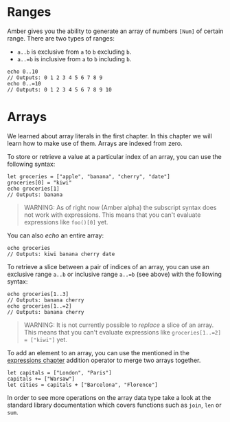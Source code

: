 # Ranges

Amber gives you the ability to generate an array of numbers `[Num]` of certain range. There are two types of ranges:
- `a..b` is exclusive from `a` to `b` excluding `b`.
- `a..=b` is inclusive from `a` to `b` including `b`.

```ab
echo 0..10
// Outputs: 0 1 2 3 4 5 6 7 8 9
echo 0..=10
// Outputs: 0 1 2 3 4 5 6 7 8 9 10
```

# Arrays

We learned about array literals in the first chapter. In this chapter we will learn how to make use of them. Arrays are indexed from zero.

To store or retrieve a value at a particular index of an array, you can use the following syntax:

```ab
let groceries = ["apple", "banana", "cherry", "date"]
groceries[0] = "kiwi"
echo groceries[1]
// Outputs: banana
```

> WARNING: As of right now (Amber alpha) the subscript syntax does not work with expressions. This means that you can't evaluate expressions like `foo()[0]` yet.

You can also _echo_ an entire array:

```ab
echo groceries
// Outputs: kiwi banana cherry date
```

To retrieve a slice between a pair of indices of an array, you can use an exclusive range `a..b` or inclusive range `a..=b` (see above) with the following syntax:

```ab
echo groceries[1..3]
// Outputs: banana cherry
echo groceries[1..=2]
// Outputs: banana cherry
```

> WARNING: It is not currently possible to *replace* a slice of an array. This means that you can't evaluate expressions like `groceries[1..=2] = ["kiwi"]` yet.

To add an element to an array, you can use the mentioned in the [expressions chapter](/basic_syntax/expressions) addition operator to merge two arrays together.

```ab
let capitals = ["London", "Paris"]
capitals += ["Warsaw"]
let cities = capitals + ["Barcelona", "Florence"]
```

In order to see more operations on the array data type take a look at the standard library documentation which covers functions such as `join`, `len` or `sum`.
